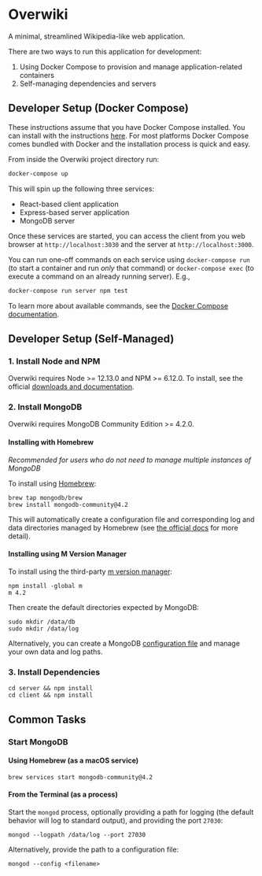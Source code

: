 # Overwiki

A minimal, streamlined Wikipedia-like web application.

There are two ways to run this application for development:

1. Using Docker Compose to provision and manage application-related containers
2. Self-managing dependencies and servers

## Developer Setup (Docker Compose)

These instructions assume that you have Docker Compose installed. You can install with the instructions [here](https://docs.docker.com/compose/install/#install-compose). For most platforms Docker Compose comes bundled with Docker and the installation process is quick and easy.

From inside the Overwiki project directory run:

```bash
docker-compose up
```

This will spin up the following three services:

- React-based client application
- Express-based server application
- MongoDB server

Once these services are started, you can access the client from you web browser at `http://localhost:3030` and the server at `http://localhost:3000`.

You can run one-off commands on each service using `docker-compose run` (to start a container and run _only_ that command) or `docker-compose exec` (to execute a command on an already running server). E.g.,

```bash
docker-compose run server npm test
```

To learn more about available commands, see the [Docker Compose documentation](https://docs.docker.com/compose/reference/).

## Developer Setup (Self-Managed)

### 1. Install Node and NPM

Overwiki requires Node >= 12.13.0 and NPM >= 6.12.0. To install, see the official [downloads and documentation](https://nodejs.org/en/).

### 2. Install MongoDB

Overwiki requires MongoDB Community Edition >= 4.2.0.

#### Installing with Homebrew

_Recommended for users who do not need to manage multiple instances of MongoDB_

To install using [Homebrew](https://brew.sh/):

```
brew tap mongodb/brew
brew install mongodb-community@4.2
```

This will automatically create a configuration file and corresponding log and data directories managed by Homebrew (see [the official docs](https://docs.mongodb.com/manual/tutorial/install-mongodb-on-os-x/#procedure) for more detail).

#### Installing using M Version Manager

To install using the third-party [m version manager](https://github.com/aheckmann/m):

```
npm install -global m
m 4.2
```

Then create the default directories expected by MongoDB:

```
sudo mkdir /data/db
sudo mkdir /data/log
```

Alternatively, you can create a MongoDB [configuration file](https://docs.mongodb.com/manual/reference/configuration-options/) and manage your own data and log paths.

### 3. Install Dependencies

```
cd server && npm install
cd client && npm install
```

## Common Tasks

### Start MongoDB

#### Using Homebrew (as a macOS service)

```
brew services start mongodb-community@4.2
```

#### From the Terminal (as a process)

Start the `mongod` process, optionally providing a path for logging (the default behavior will log to standard output), and providing the port `27030`:

```
mongod --logpath /data/log --port 27030
```

Alternatively, provide the path to a configuration file:

```
mongod --config <filename>
```
